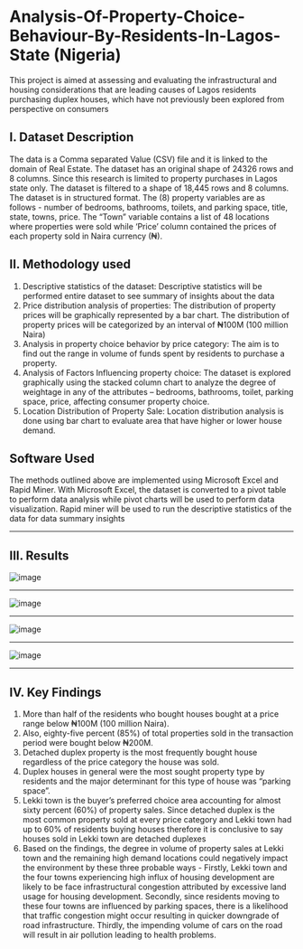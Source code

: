 # Analysis-Of-Property-Choice-Behaviour-By-Residents-In-Lagos-State (Nigeria)
This project is aimed at assessing and evaluating the infrastructural and housing considerations that are leading causes of Lagos residents purchasing duplex houses, which have not previously been explored from perspective on consumers

I.  Dataset Description
---------------------------
The data is a Comma separated Value (CSV) file and it is linked to the domain of Real Estate. The dataset has an original shape of 24326 rows and 8 columns. Since this research is limited to property purchases in Lagos state only. The dataset is filtered to a shape of 18,445 rows and 8 columns. The dataset is in structured format. The (8) property variables are as follows - number of bedrooms, bathrooms, toilets, and parking space, title, state, towns, price. The “Town” variable contains a list of 48 locations where properties were sold while ‘Price’ column contained the prices of each property sold in Naira currency (₦).  

II.  Methodology used
---------------------
1. Descriptive statistics of the dataset: Descriptive statistics will be performed entire dataset to see summary of insights about the data
2. Price distribution analysis of properties: The distribution of property prices will be graphically represented by a bar chart. The distribution of property prices will be categorized by an interval of ₦100M (100 million Naira)
3. Analysis in property choice behavior by price category: The aim is to find out the range in volume of funds spent by residents to purchase a property.
4. Analysis of Factors Influencing property choice: The dataset is explored graphically using the stacked column chart to analyze the degree of weightage in any of the attributes – bedrooms, bathrooms, toilet, parking space, price, affecting consumer property choice.
5. Location Distribution of Property Sale: Location distribution analysis is done using bar chart to evaluate area that have higher or lower house demand.

Software Used
-------------------
The methods outlined above are implemented using Microsoft Excel and Rapid Miner. With Microsoft Excel, the dataset is converted to a pivot table to perform data analysis while pivot charts will be used to perform data visualization. Rapid miner will be used to run the descriptive statistics of the data for data summary insights
______________________


III.  Results
-------------------------
![image](https://user-images.githubusercontent.com/61459286/215340462-937cafcf-dbe1-4a09-acae-0f0f893b0922.png)
___________
![image](https://user-images.githubusercontent.com/61459286/215342039-85266bf9-9f71-4a80-816e-92910cd1b0ee.png)

________________________
![image](https://user-images.githubusercontent.com/61459286/215339956-603ae7a4-889b-4c65-a3cb-b840de1600d5.png)

________________________
![image](https://user-images.githubusercontent.com/61459286/215340923-fa836a22-923e-4505-baff-9dd98cee3037.png)
_________________________

IV.  Key Findings
-----------------------------------
1. More than half of the residents who bought houses bought at a price range below ₦100M (100 million Naira). 
2. Also, eighty-five percent (85%) of total properties sold in the transaction period were bought below ₦200M. 
3. Detached duplex property is the most frequently bought house regardless of the price category the house was sold. 
4. Duplex houses in general were the most sought property type by residents and the major determinant for this type of house was “parking space”. 
5. Lekki town is the buyer’s preferred choice area accounting for almost sixty percent (60%) of property sales. Since detached duplex is the most common property sold at every price category and Lekki town had up to 60% of residents buying houses therefore it is conclusive to say houses sold in Lekki town are detached duplexes
6. Based on the findings, the degree in volume of property sales at Lekki town and the remaining high demand locations could negatively impact the environment by these three probable ways - Firstly, Lekki town and the four towns experiencing high influx of housing development are likely to be face infrastructural congestion attributed by excessive land usage for housing development. Secondly, since residents moving to these four towns are influenced by parking spaces, there is a likelihood that traffic congestion might occur resulting in quicker downgrade of road infrastructure. Thirdly, the impending volume of cars on the road will result in air pollution leading to health problems.






